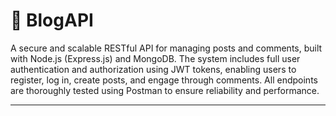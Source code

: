 # 📝 BlogAPI

A secure and scalable RESTful API for managing posts and comments, built with Node.js (Express.js) and MongoDB. The system includes full user authentication and authorization using JWT tokens, enabling users to register, log in, create posts, and engage through comments. All endpoints are thoroughly tested using Postman to ensure reliability and performance.

---
